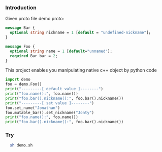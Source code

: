 ### Introduction
Given proto file demo.proto:
```protobuf
message Bar {
  optional string nickname = 1 [default = "undefined-nickname"];
}

message Foo {
  optional string name = 1 [default="unnamed"];
  required Bar bar = 2;
}

```
This project enables you manipulating native c++ object by python code
```python
import demo
foo = demo.Foo()
print("---------[ default value ]--------")
print("foo.name():", foo.name())
print("foo.bar().nickname():", foo.bar().nickname())
print("---------[ set value ]--------")
foo.set_name("Jonathan")
foo.mutable_bar().set_nickname("Jonty")
print("foo.name():", foo.name())
print("foo.bar().nickname():", foo.bar().nickname())
```
### Try
```bash
  sh demo.sh
```
